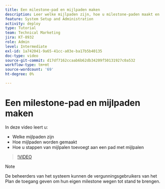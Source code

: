 ```yaml
---
title: Een milestone-pad en mijlpaden maken
description: Leer welke mijlpaden zijn, hoe u milestone-paden maakt en hoe u mijlpaden toevoegt.
feature: System Setup and Administration
activity: deploy
type: Tutorial
team: Technical Marketing
jira: KT-8932
role: Admin
level: Intermediate
exl-id: 1a742041-9a65-41cc-a03e-ba17b5b40135
doc-type: video
source-git-commit: d17df7162ccaab6b62db34209f50131927c0a532
workflow-type: tm+mt
source-wordcount: '69'
ht-degree: 0%

---
```


# Een milestone-pad en mijlpaden maken

In deze video leert u:

* Welke mijlpaden zijn
* Hoe mijlpaden worden gemaakt
* Hoe u stappen van mijlpalen toevoegt aan een pad met mijlpalen

>[!VIDEO](https://video.tv.adobe.com/v/335204/?quality=12&learn=on&enablevpops)

>[!NOTE]
>
>De beheerders van het systeem kunnen de vergunningsgebruikers van het Plan de toegang geven om hun eigen milestone wegen tot stand te brengen.
